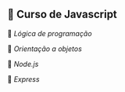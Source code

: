 ## **💟 Curso de Javascript**

🌟 *Lógica de programação*

🌟 *Orientação a objetos*

🌟 *Node.js*

🌟 *Express*
